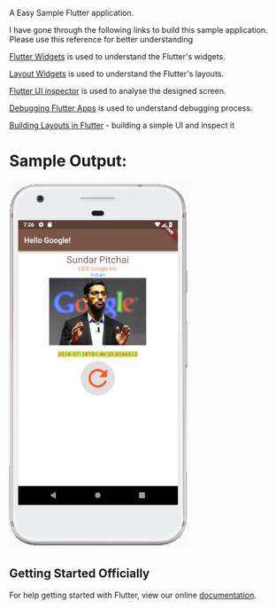 
A Easy Sample Flutter application.


I have gone through the following links to build this sample application.
Please use this reference for better understanding

[Flutter Widgets](https://flutter.io/widgets-intro/) is used to understand the Flutter's widgets.

[Layout Widgets](https://flutter.io/widgets/layout/) is used to understand the Flutter's layouts.

[Flutter UI inspector](https://flutter.io/inspector/) is used to analyse the designed screen.

[Debugging Flutter Apps](https://flutter.io/debugging/#visual-debugging) is used to understand debugging process.

[Building Layouts in Flutter](https://flutter.io/tutorials/layout/#step-3) - building a simple UI and inspect it




# Sample Output:

![Sample](screenshot/android_output.png)

## Getting Started Officially

For help getting started with Flutter, view our online
[documentation](https://flutter.io/).

